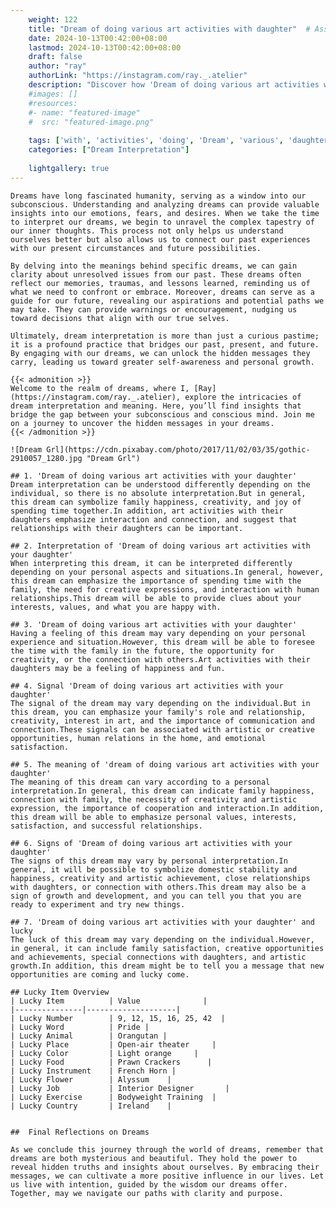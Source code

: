 ```yaml
---
    weight: 122
    title: "Dream of doing various art activities with daughter"  # Assuming 'title' column exists
    date: 2024-10-13T00:42:00+08:00
    lastmod: 2024-10-13T00:42:00+08:00
    draft: false
    author: "ray"
    authorLink: "https://instagram.com/ray._.atelier"
    description: "Discover how 'Dream of doing various art activities with daughter' can interpret your future and uncover its significant meanings in your life."
    #images: []
    #resources:
    #- name: "featured-image"
    #  src: "featured-image.png"
    
    tags: ['with', 'activities', 'doing', 'Dream', 'various', 'daughter', 'of', 'art']
    categories: ["Dream Interpretation"]
    
    lightgallery: true
---
```

    
    Dreams have long fascinated humanity, serving as a window into our subconscious. Understanding and analyzing dreams can provide valuable insights into our emotions, fears, and desires. When we take the time to interpret our dreams, we begin to unravel the complex tapestry of our inner thoughts. This process not only helps us understand ourselves better but also allows us to connect our past experiences with our present circumstances and future possibilities.
    
    By delving into the meanings behind specific dreams, we can gain clarity about unresolved issues from our past. These dreams often reflect our memories, traumas, and lessons learned, reminding us of what we need to confront or embrace. Moreover, dreams can serve as a guide for our future, revealing our aspirations and potential paths we may take. They can provide warnings or encouragement, nudging us toward decisions that align with our true selves.
    
    Ultimately, dream interpretation is more than just a curious pastime; it is a profound practice that bridges our past, present, and future. By engaging with our dreams, we can unlock the hidden messages they carry, leading us toward greater self-awareness and personal growth.
    
    {{< admonition >}}
    Welcome to the realm of dreams, where I, [Ray](https://instagram.com/ray._.atelier), explore the intricacies of dream interpretation and meaning. Here, you’ll find insights that bridge the gap between your subconscious and conscious mind. Join me on a journey to uncover the hidden messages in your dreams.
    {{< /admonition >}}
    
    ![Dream Grl](https://cdn.pixabay.com/photo/2017/11/02/03/35/gothic-2910057_1280.jpg "Dream Grl")
    
    ## 1. 'Dream of doing various art activities with your daughter'
    Dream interpretation can be understood differently depending on the individual, so there is no absolute interpretation.But in general, this dream can symbolize family happiness, creativity, and joy of spending time together.In addition, art activities with their daughters emphasize interaction and connection, and suggest that relationships with their daughters can be important.
    
    ## 2. Interpretation of 'Dream of doing various art activities with your daughter'
    When interpreting this dream, it can be interpreted differently depending on your personal aspects and situations.In general, however, this dream can emphasize the importance of spending time with the family, the need for creative expressions, and interaction with human relationships.This dream will be able to provide clues about your interests, values, and what you are happy with.
    
    ## 3. 'Dream of doing various art activities with your daughter'
    Having a feeling of this dream may vary depending on your personal experience and situation.However, this dream will be able to foresee the time with the family in the future, the opportunity for creativity, or the connection with others.Art activities with their daughters may be a feeling of happiness and fun.
    
    ## 4. Signal 'Dream of doing various art activities with your daughter'
    The signal of the dream may vary depending on the individual.But in this dream, you can emphasize your family's role and relationship, creativity, interest in art, and the importance of communication and connection.These signals can be associated with artistic or creative opportunities, human relations in the home, and emotional satisfaction.
    
    ## 5. The meaning of 'dream of doing various art activities with your daughter'
    The meaning of this dream can vary according to a personal interpretation.In general, this dream can indicate family happiness, connection with family, the necessity of creativity and artistic expression, the importance of cooperation and interaction.In addition, this dream will be able to emphasize personal values, interests, satisfaction, and successful relationships.
    
    ## 6. Signs of 'Dream of doing various art activities with your daughter'
    The signs of this dream may vary by personal interpretation.In general, it will be possible to symbolize domestic stability and happiness, creativity and artistic achievement, close relationships with daughters, or connection with others.This dream may also be a sign of growth and development, and you can tell you that you are ready to experiment and try new things.
    
    ## 7. 'Dream of doing various art activities with your daughter' and lucky
    The luck of this dream may vary depending on the individual.However, in general, it can include family satisfaction, creative opportunities and achievements, special connections with daughters, and artistic growth.In addition, this dream might be to tell you a message that new opportunities are coming and lucky come.
    
    ## Lucky Item Overview
    | Lucky Item          | Value              |
    |---------------|--------------------|
    | Lucky Number        | 9, 12, 15, 16, 25, 42  |
    | Lucky Word          | Pride |
    | Lucky Animal        | Orangutan |
    | Lucky Place         | Open-air theater     |
    | Lucky Color         | Light orange     |
    | Lucky Food          | Prawn Crackers      |
    | Lucky Instrument    | French Horn |
    | Lucky Flower        | Alyssum    |
    | Lucky Job           | Interior Designer       |
    | Lucky Exercise      | Bodyweight Training  |
    | Lucky Country       | Ireland    |
    
    
    ##  Final Reflections on Dreams
    
    As we conclude this journey through the world of dreams, remember that dreams are both mysterious and beautiful. They hold the power to reveal hidden truths and insights about ourselves. By embracing their messages, we can cultivate a more positive influence in our lives. Let us live with intention, guided by the wisdom our dreams offer. Together, may we navigate our paths with clarity and purpose.
    